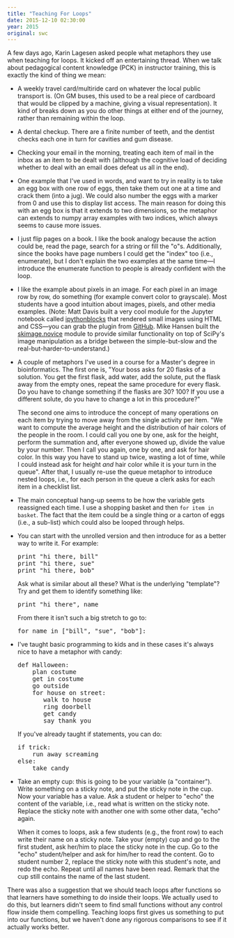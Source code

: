 ```yaml
---
title: "Teaching For Loops"
date: 2015-12-10 02:30:00
year: 2015
original: swc
---
```

<p>
  A few days ago,
  Karin Lagesen asked people what metaphors they use when teaching for loops.
  It kicked off an
  entertaining thread.
  When we talk about pedagogical content knowledge (PCK) in instructor training,
  this is exactly the kind of thing we mean:
</p>
<ul>
  <li>
    <p>
      A weekly travel card/multiride card on whatever the local public transport is.
      (On GM buses, this used to be a real piece of cardboard that would be clipped by a machine,
      giving a visual representation).
      It kind of breaks down as you do other things at either end of the journey, rather than remaining within the loop.
    </p>
  </li>
  <li>
    <p>
      A dental checkup.
      There are a finite number of teeth, and the dentist checks each one in turn for cavities and gum disease.
    <p>
  </li>
  <li>
    <p>
      Checking your email in the morning,
      treating each item of mail in the inbox as an item to be dealt with
      (although the cognitive load of deciding whether to deal with an email does defeat us all in the end).
    </p>
  </li>
  <li>
    <p>
      One example that I've used in words, and want to try in reality
      is to take an egg box with one row of eggs,
      then take them out one at a time and crack them (into a jug).
      We could also number the eggs with a marker from 0 and use this to display list access.
      The main reason for doing this with an egg box is that it extends to two dimensions,
      so the metaphor can extends to numpy array examples with two indices,
      which always seems to cause more issues.
    </p>
  </li>
  <li>
    <p>
      I just flip pages on a book.
      I like the book analogy because the action could be, read the page, search for a string or fill the "o"s.
      Additionally, since the books have page numbers I could get the "index" too (i.e., enumerate),
      but I don't explain the two examples at the same time&mdash;I introduce the enumerate function
      to people is already confident with the loop.
    </p>
  </li>
  <li>
    <p>
      I like the example about pixels in an image.
      For each pixel in an image row by row, do something
      (for example convert color to grayscale).
      Most students have a good intuition about images, pixels, and other media examples.
      (Note: Matt Davis built a very cool module for the Jupyter notebook called <a href="http://ipythonblocks.org/">ipythonblocks</a>
      that rendered small images using HTML and CSS&mdash;you can grab the plugin
      from <a href="https://github.com/jiffyclub/ipythonblocks">GitHub</a>.
      Mike Hansen built the <a href="http://scikit-image.org/docs/stable/api/skimage.novice.html">skimage.novice</a> module
      to provide similar functionality on top of SciPy's image manipulation
      as a bridge between the simple-but-slow and the real-but-harder-to-understand.)
    </p>
  </li>
  <li>
    <p>
      A couple of metaphors I've used in a course for a Master's degree in bioinformatics.
      The first one is,
      "Your boss asks for 20 flasks of a solution.
      You get the first flask, add water, add the solute, put the flask away from the empty ones, repeat the same procedure for every flask.
      Do you have to change something if the flasks are 30? 100?
      If you use a different solute, do you have to change a lot in this procedure?"
    </p>
    <p>
      The second one aims to introduce the concept of many operations on each item
      by trying to move away from the single activity per item.
      "We want to compute the average height and the distribution of hair colors of the people in the room.
      I could call you one by one,
      ask for the height,
      perform the summation and, after everyone showed up,
      divide the value by your number.
      Then I call you again, one by one, and ask for hair color.
      In this way you have to stand up twice,
      wasting a lot of time,
      while I could instead ask for height <em>and</em> hair color while it is your turn in the queue".
      After that,
      I usually re-use the queue metaphor to introduce nested loops,
      i.e., for each person in the queue a clerk asks for each item in a checklist list.
    </p>
  </li>
  <li>
    <p>
      The main conceptual hang-up seems to be how the variable gets reassigned each time. 
      I use a shopping basket and then <code>for item in basket</code>.
      The fact that the item could be a single thing or a carton of eggs (i.e., a sub-list) which could also be looped through helps.  
    </p>
  </li>
  <li>
    <p>
      You can start with the unrolled version and then introduce for as a better way to write it.
      For example:
    </p>
<pre>print "hi there, bill"
print "hi there, sue"
print "hi there, bob"</pre>
    <p>
      Ask what is similar about all these?  What is the underlying "template"?  Try and get them to identify something like:
    </p>
<pre>print "hi there", name</pre>
    <p>
      From there it isn't such a big stretch to go to:
    </p>
<pre>for name in ["bill", "sue", "bob"]:</pre>
  </li>
  <li>
    <p>
      I've taught basic programming to kids and in these cases it's always nice to have a metaphor with candy:
    </p>
<pre>def Halloween:
    plan costume
    get in costume
    go outside
    for house on street:
       walk to house
       ring doorbell
       get candy
       say thank you</pre>
    <p>If you've already taught if statements, you can do:</p>
<pre>if trick:
    run away screaming
else:
    take candy</pre>
  </li>
  <li>
    <p>
      Take an empty cup: this is going to be your variable (a "container").
      Write something on a sticky note, and put the sticky note in the cup.
      Now your variable has a value.
      Ask a student or helper to "echo" the content of the variable,
      i.e., read what is written on the sticky note.
      Replace the sticky note with another one with some other data, "echo" again.
    </p>
    <p>
      When it comes to loops,
      ask a few students (e.g., the front row) to each write their name on a sticky note.
      Take your (empty) cup and go to the first student,
      ask her/him to place the sticky note in the cup.
      Go to the "echo" student/helper and ask for him/her to read the content.
      Go to student number 2,
      replace the sticky note with this student's note,
      and redo the echo.
      Repeat until all names have been read.
      Remark that the cup still contains the name of the last student.
    </p>
  </li>
</ul>
<p>
  There was also a suggestion that we should teach loops after functions
  so that learners have something to do inside their loops.
  We actually used to do this,
  but learners didn't seem to find small functions without any control flow inside them compelling.
  Teaching loops first gives us something to put into our functions,
  but we haven't done any rigorous comparisons to see if it actually works better.
</p>
